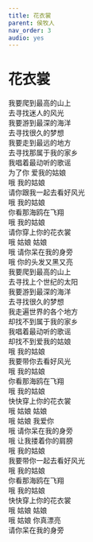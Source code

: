 ```yaml
---
title: 花衣裳
parent: 侯牧人
nav_order: 3
audio: yes
---
```


# 花衣裳

我要爬到最高的山上  
去寻找迷人的风光  
我要游到最深的海洋  
去寻找很久的梦想  
我要走到最远的地方  
去寻找那属于我的家乡  
我唱着最动听的歌谣  
为了你 爱我的姑娘  
哦 我的姑娘  
请你跟我一起去看好风光  
哦 我的姑娘  
你看那海鸥在飞翔  
哦 我的姑娘  
请你穿上你的花衣裳  
哦 姑娘 姑娘  
哦 请你呆在我的身旁  
哦 你的头发又黑又亮  
我要爬到最高的山上  
去寻找上个世纪的太阳  
我要游到最深的海洋  
去寻找很久的梦想  
我走遍世界的各个地方  
却找不到属于我的家乡  
我唱着最动听的歌谣  
却找不到爱我的姑娘  
哦 我的姑娘  
我要带你去看好风光  
哦 我的姑娘  
你看那海鸥在飞翔  
哦 我的姑娘  
快快穿上你的花衣裳  
哦 姑娘 姑娘  
哦 姑娘 我爱你  
哦 请你呆在我的身旁  
哦 让我搂着你的肩膀  
哦 我的姑娘  
我要带你一起去看好风光  
哦 我的姑娘  
你看那海鸥在飞翔  
哦 我的姑娘  
快快穿上你的花衣裳  
哦 姑娘 姑娘  
哦 姑娘 你真漂亮  
请你呆在我的身旁